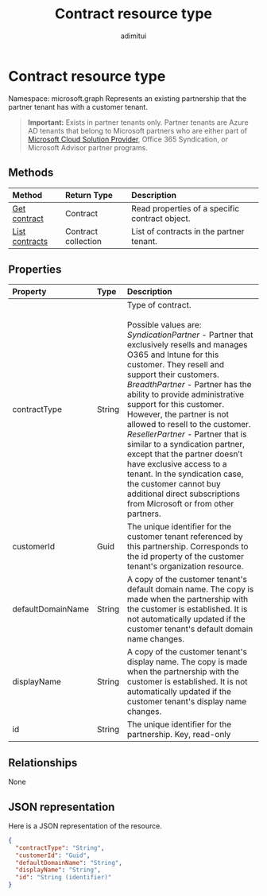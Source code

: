 ﻿---
title: "Contract resource type"
description: "Represents an existing partnership that the partner tenant has with a customer tenant."
localization_priority: Normal
author: "adimitui"
ms.prod: "microsoft-identity-platform"
doc_type: resourcePageType
---

# Contract resource type

Namespace: microsoft.graph
Represents an existing partnership that the partner tenant has with a customer tenant.

> **Important:**
> Exists in partner tenants only. Partner tenants are Azure AD tenants that belong to Microsoft partners who are either part of [Microsoft Cloud Solution Provider](https://partnercenter.microsoft.com/en-us/partner/programs), Office 365 Syndication, or Microsoft Advisor partner programs.

## Methods

| Method                                    | Return Type         | Description                                    |
| :---------------------------------------- | :------------------ | :--------------------------------------------- |
| [Get contract](../api/contract-get.md)    | Contract            | Read properties of a specific contract object. |
| [List contracts](../api/contract-list.md) | Contract collection | List of contracts in the partner tenant.       |

## Properties

| Property          | Type   | Description                                                                                                                                                                                                                                                                                                                                                                                                                                                                                                                                                                                                                              |
| :---------------- | :----- | :--------------------------------------------------------------------------------------------------------------------------------------------------------------------------------------------------------------------------------------------------------------------------------------------------------------------------------------------------------------------------------------------------------------------------------------------------------------------------------------------------------------------------------------------------------------------------------------------------------------------------------------- |
| contractType      | String | Type of contract.<br><br>Possible values are:<br> *SyndicationPartner* - Partner that exclusively resells and manages O365 and Intune for this customer. They resell and support their customers.<br> *BreadthPartner* - Partner has the ability to provide administrative support for this customer. However, the partner is not allowed to resell to the customer.<br>*ResellerPartner* - Partner that is similar to a syndication partner, except that the partner doesn’t have exclusive access to a tenant. In the syndication case, the customer cannot buy additional direct subscriptions from Microsoft or from other partners. |
| customerId        | Guid   | The unique identifier for the customer tenant referenced by this partnership. Corresponds to the id property of the customer tenant's organization resource.                                                                                                                                                                                                                                                                                                                                                                                                                                                                             |
| defaultDomainName | String | A copy of the customer tenant's default domain name. The copy is made when the partnership with the customer is established. It is not automatically updated if the customer tenant's default domain name changes.                                                                                                                                                                                                                                                                                                                                                                                                                       |
| displayName       | String | A copy of the customer tenant's display name. The copy is made when the partnership with the customer is established. It is not automatically updated if the customer tenant's display name changes.                                                                                                                                                                                                                                                                                                                                                                                                                                     |
| id                | String | The unique identifier for the partnership. Key, read-only                                                                                                                                                                                                                                                                                                                                                                                                                                                                                                                                                                                |

## Relationships

None

## JSON representation

Here is a JSON representation of the resource.

<!--{
  "blockType": "resource",
  "openType": true,
  "optionalProperties": [],
  "keyProperty": "id",
  "baseType": "microsoft.graph.directoryObject",
  "@odata.type": "microsoft.graph.contract"
}-->

```json
{
  "contractType": "String",
  "customerId": "Guid",
  "defaultDomainName": "String",
  "displayName": "String",
  "id": "String (identifier)"
}

```

<!-- uuid: 8fcb5dbc-d5aa-4681-8e31-b001d5168d79
2015-10-25 14:57:30 UTC -->

<!-- {
  "type": "#page.annotation",
  "description": "Contract resource",
  "keywords": "",
  "section": "documentation",
  "tocPath": ""
}-->
